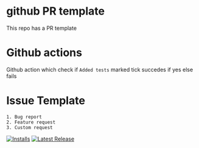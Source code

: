 # github PR template 
This repo has a PR template

# Github actions
Github action which check if `Added tests` marked tick succedes if yes else fails


# Issue Template
    1. Bug report
    2. Feature request
    3. Custom request

[![Installs](https://vsmarketplacebadges.dev/installs/puppet.puppet-vscode.jpg)](https://marketplace.visualstudio.com/items?itemName=puppet.puppet-vscode)
[![Latest Release](https://img.shields.io/github/v/release/malikparvez/gihut_actions)](https://github.com/malikparvez/gihut_actions/releases)


